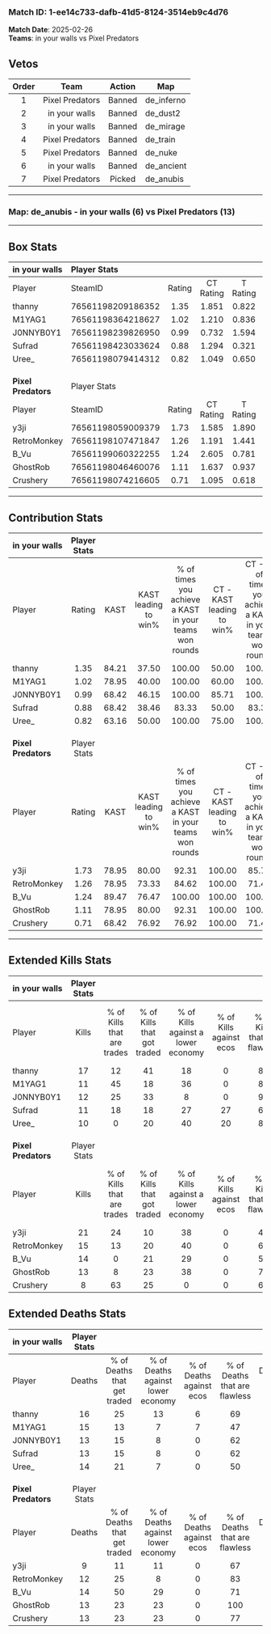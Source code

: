 ### Match ID: 1-ee14c733-dafb-41d5-8124-3514eb9c4d76  
**Match Date**: 2025-02-26  
**Teams**: in your walls vs Pixel Predators  

## Vetos  

| Order | Team | Action | Map |
| :---: | :--: | :----: | --- |
| 1 | Pixel Predators | Banned | de_inferno |
| 2 | in your walls | Banned | de_dust2 |
| 3 | in your walls | Banned | de_mirage |
| 4 | Pixel Predators | Banned | de_train |
| 5 | Pixel Predators | Banned | de_nuke |
| 6 | in your walls | Banned | de_ancient |
| 7 | Pixel Predators | Picked | de_anubis |

---  

### **Map**: de_anubis - in your walls (6) vs Pixel Predators (13)  
---  

## Box Stats  

| **in your walls**   | Player Stats      |        |           |          |       |       |       |         |        |      |     |
| :- | :- | :-: | :-: | :-: | :-: | :-: | :-: | :-: | :-: | :-: | :-: |
| Player              | SteamID           | Rating | CT Rating | T Rating | KAST  |  ADR  | Kills | Assists | Deaths | K/D  | HS% |
| thanny              | 76561198209186352 |  1.35  |   1.851   |  0.822   | 84.21 | 101.5 |  17   |    5    |   16   | 1.06 | 47  |
| M1YAG1              | 76561198364218627 |  1.02  |   1.210   |  0.836   | 78.95 | 77.0  |  11   |   10    |   15   | 0.73 | 54  |
| J0NNYB0Y1           | 76561198239826950 |  0.99  |   0.732   |  1.594   | 68.42 | 72.4  |  12   |    3    |   13   | 0.92 | 58  |
| Sufrad              | 76561198423033624 |  0.88  |   1.294   |  0.321   | 68.42 | 55.3  |  11   |    1    |   13   | 0.85 | 63  |
| Uree_               | 76561198079414312 |  0.82  |   1.049   |  0.650   | 63.16 | 66.4  |  10   |    4    |   14   | 0.71 | 60  |
|                     |                   |        |           |          |       |       |       |         |        |      |     |
|                     |                   |        |           |          |       |       |       |         |        |      |     |
|                     |                   |        |           |          |       |       |       |         |        |      |     |
| **Pixel Predators** | Player Stats      |        |           |          |       |       |       |         |        |      |     |
| Player              | SteamID           | Rating | CT Rating | T Rating | KAST  |  ADR  | Kills | Assists | Deaths | K/D  | HS% |
| y3ji                | 76561198059009379 |  1.73  |   1.585   |  1.890   | 78.95 | 110.1 |  21   |    8    |   9    | 2.33 | 66  |
| RetroMonkey         | 76561198107471847 |  1.26  |   1.191   |  1.441   | 78.95 | 83.0  |  15   |    3    |   12   | 1.25 | 26  |
| B_Vu                | 76561199060322255 |  1.24  |   2.605   |  0.781   | 89.47 | 75.5  |  14   |    7    |   14   | 1.00 | 42  |
| GhostRob            | 76561198046460076 |  1.11  |   1.637   |  0.937   | 78.95 | 70.4  |  13   |    3    |   13   | 1.00 | 38  |
| Crushery            | 76561198074216605 |  0.71  |   1.095   |  0.618   | 68.42 | 44.4  |   8   |    1    |   13   | 0.62 | 37  |
---  

## Contribution Stats  

| **in your walls**   | Player Stats |       |                      |                                                        |                           |                                                             |                          |                                                            |
| :- | :-: | :-: | :-: | :-: | :-: | :-: | :-: | :-: |
| Player              |    Rating    | KAST  | KAST leading to win% | % of times you achieve a KAST in your teams won rounds | CT - KAST leading to win% | CT - % of times you achieve a KAST in your teams won rounds | T - KAST leading to win% | T - % of times you achieve a KAST in your teams won rounds |
| thanny              |     1.35     | 84.21 |        37.50         |                         100.00                         |           50.00           |                           100.00                            |           0.00           |                            0.00                            |
| M1YAG1              |     1.02     | 78.95 |        40.00         |                         100.00                         |           60.00           |                           100.00                            |           0.00           |                            0.00                            |
| J0NNYB0Y1           |     0.99     | 68.42 |        46.15         |                         100.00                         |           85.71           |                           100.00                            |           0.00           |                            0.00                            |
| Sufrad              |     0.88     | 68.42 |        38.46         |                         83.33                          |           50.00           |                            83.33                            |           0.00           |                            0.00                            |
| Uree_               |     0.82     | 63.16 |        50.00         |                         100.00                         |           75.00           |                           100.00                            |           0.00           |                            0.00                            |
|                     |              |       |                      |                                                        |                           |                                                             |                          |                                                            |
|                     |              |       |                      |                                                        |                           |                                                             |                          |                                                            |
|                     |              |       |                      |                                                        |                           |                                                             |                          |                                                            |
| **Pixel Predators** | Player Stats |       |                      |                                                        |                           |                                                             |                          |                                                            |
| Player              |    Rating    | KAST  | KAST leading to win% | % of times you achieve a KAST in your teams won rounds | CT - KAST leading to win% | CT - % of times you achieve a KAST in your teams won rounds | T - KAST leading to win% | T - % of times you achieve a KAST in your teams won rounds |
| y3ji                |     1.73     | 78.95 |        80.00         |                         92.31                          |          100.00           |                            85.71                            |          66.67           |                           100.00                           |
| RetroMonkey         |     1.26     | 78.95 |        73.33         |                         84.62                          |          100.00           |                            71.43                            |          60.00           |                           100.00                           |
| B_Vu                |     1.24     | 89.47 |        76.47         |                         100.00                         |          100.00           |                           100.00                            |          60.00           |                           100.00                           |
| GhostRob            |     1.11     | 78.95 |        80.00         |                         92.31                          |          100.00           |                           100.00                            |          62.50           |                           83.33                            |
| Crushery            |     0.71     | 68.42 |        76.92         |                         76.92                          |          100.00           |                            71.43                            |          62.50           |                           83.33                            |
---  

## Extended Kills Stats  

| **in your walls**   | Player Stats |                            |                            |                                    |                         |                              |                                 |                                       |                    |           |
| :- | :-: | :-: | :-: | :-: | :-: | :-: | :-: | :-: | :-: | :-: |
| Player              |    Kills     | % of Kills that are trades | % of Kills that got traded | % of Kills against a lower economy | % of Kills against ecos | % of Kills that are flawless | % of Kills that are close duels | % of Kills that are assisted by flash | Pistol Round Kills | AWP Kills |
| thanny              |      17      |             12             |             41             |                 18                 |            0            |              82              |                0                |                   0                   |         5          |     2     |
| M1YAG1              |      11      |             45             |             18             |                 36                 |            0            |              82              |                0                |                   0                   |         0          |     1     |
| J0NNYB0Y1           |      12      |             25             |             33             |                 8                  |            0            |              92              |                0                |                   0                   |         0          |     4     |
| Sufrad              |      11      |             18             |             18             |                 27                 |           27            |              64              |                0                |                   9                   |         0          |     0     |
| Uree_               |      10      |             0              |             20             |                 40                 |           20            |              80              |               10                |                   0                   |         2          |     1     |
|                     |              |                            |                            |                                    |                         |                              |                                 |                                       |                    |           |
|                     |              |                            |                            |                                    |                         |                              |                                 |                                       |                    |           |
|                     |              |                            |                            |                                    |                         |                              |                                 |                                       |                    |           |
| **Pixel Predators** | Player Stats |                            |                            |                                    |                         |                              |                                 |                                       |                    |           |
| Player              |    Kills     | % of Kills that are trades | % of Kills that got traded | % of Kills against a lower economy | % of Kills against ecos | % of Kills that are flawless | % of Kills that are close duels | % of Kills that are assisted by flash | Pistol Round Kills | AWP Kills |
| y3ji                |      21      |             24             |             10             |                 38                 |            0            |              43              |               10                |                  14                   |         0          |     0     |
| RetroMonkey         |      15      |             13             |             20             |                 40                 |            0            |              67              |               13                |                   0                   |         10         |     1     |
| B_Vu                |      14      |             0              |             21             |                 29                 |            0            |              50              |               14                |                   7                   |         0          |     3     |
| GhostRob            |      13      |             8              |             23             |                 38                 |            0            |              77              |               15                |                   8                   |         0          |     1     |
| Crushery            |      8       |             63             |             25             |                 0                  |            0            |              63              |               13                |                   0                   |         0          |     1     |
## Extended Deaths Stats  

| **in your walls**   | Player Stats |                             |                                   |                          |                               |                            |                           |               |
| :- | :-: | :-: | :-: | :-: | :-: | :-: | :-: | :-: |
| Player              |    Deaths    | % of Deaths that get traded | % of Deaths against lower economy | % of Deaths against ecos | % of Deaths that are flawless | % of Deaths that are close | % of Deaths while blinded | Deaths to AWP |
| thanny              |      16      |             25              |                13                 |            6             |              69               |             6              |             6             |       3       |
| M1YAG1              |      15      |             13              |                 7                 |            7             |              47               |             13             |             0             |       2       |
| J0NNYB0Y1           |      13      |             15              |                 8                 |            0             |              62               |             15             |            23             |       1       |
| Sufrad              |      13      |             15              |                 8                 |            0             |              62               |             8              |             0             |       2       |
| Uree_               |      14      |             21              |                 7                 |            0             |              50               |             21             |             7             |       2       |
|                     |              |                             |                                   |                          |                               |                            |                           |               |
|                     |              |                             |                                   |                          |                               |                            |                           |               |
|                     |              |                             |                                   |                          |                               |                            |                           |               |
| **Pixel Predators** | Player Stats |                             |                                   |                          |                               |                            |                           |               |
| Player              |    Deaths    | % of Deaths that get traded | % of Deaths against lower economy | % of Deaths against ecos | % of Deaths that are flawless | % of Deaths that are close | % of Deaths while blinded | Deaths to AWP |
| y3ji                |      9       |             11              |                11                 |            0             |              67               |             11             |             0             |       1       |
| RetroMonkey         |      12      |             25              |                 8                 |            0             |              83               |             0              |             0             |       2       |
| B_Vu                |      14      |             50              |                29                 |            0             |              71               |             0              |             0             |       1       |
| GhostRob            |      13      |             23              |                23                 |            0             |              100              |             0              |             0             |       1       |
| Crushery            |      13      |             23              |                23                 |            0             |              77               |             0              |             8             |       2       |
